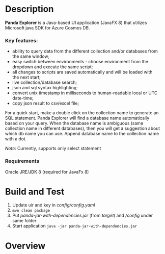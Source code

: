 # Description

**Panda Explorer** is a Java-based UI application (JavaFX 8) that utilizes Microsoft java SDK for Azure Cosmos DB.

### Key features:

- ability to query data from the different collection and/or databases from the same window;
- easy switch between environments - choose environment from the dropdown and execute the same script;
- all changes to scripts are saved automatically and will be loaded with the next start;
- live collection/database search;
- json and sql syntax highlighting;
- convert unix timestamp in milliseconds to human-readable local or UTC date-time;
- copy json result to csv/excel file;

For a quick start, make a double click on the collection name to generate an SQL statement. Panda Explorer will find a
database name automatically based on your query. When the database name is ambiguous (same collection name in different
databases), then you will get a suggestion about which db name you can use. Append database name to the collection name
with a dot.

_Note_: Currently, supports only select statement

### Requirements

Oracle JRE/JDK 8 (required for JavaFx 8)

# Build and Test

1. Update uir and key in _config/config.yaml_
2. `mvn clean package`
3. Put _panda-jar-with-dependencies.jar_ (from _target_) and _/config_ under same folder
4. Start application `java -jar panda-jar-with-dependencies.jar`

# Overview

![]()
